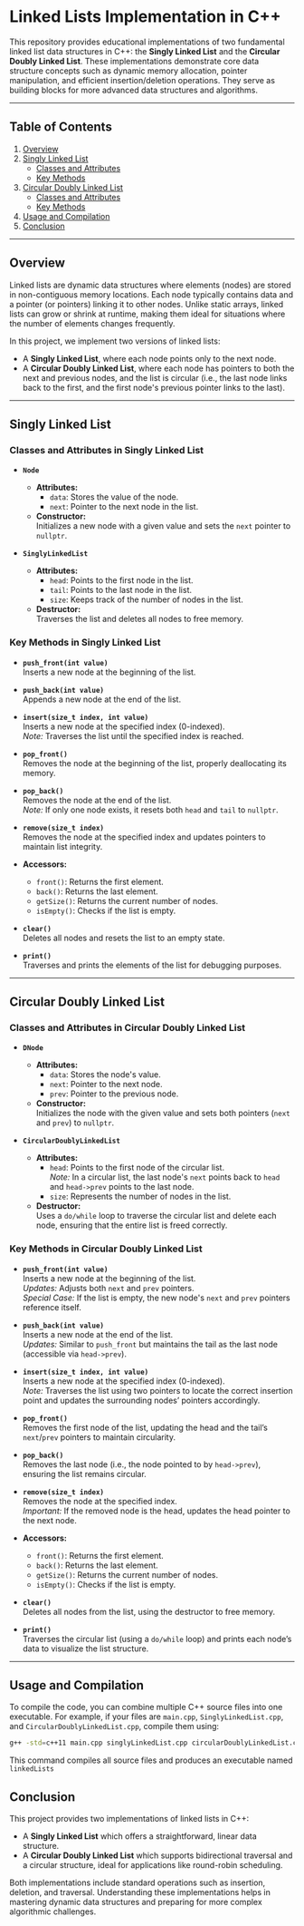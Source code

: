 # Linked Lists Implementation in C++

This repository provides educational implementations of two fundamental linked list data structures in C++: the **Singly Linked List** and the **Circular Doubly Linked List**. These implementations demonstrate core data structure concepts such as dynamic memory allocation, pointer manipulation, and efficient insertion/deletion operations. They serve as building blocks for more advanced data structures and algorithms.

---

## Table of Contents

1. [Overview](#overview)
2. [Singly Linked List](#singly-linked-list)
    - [Classes and Attributes](#classes-and-attributes-in-singly-linked-list)
    - [Key Methods](#key-methods-in-singly-linked-list)
3. [Circular Doubly Linked List](#circular-doubly-linked-list)
    - [Classes and Attributes](#classes-and-attributes-in-circular-doubly-linked-list)
    - [Key Methods](#key-methods-in-circular-doubly-linked-list)
4. [Usage and Compilation](#usage-and-compilation)
5. [Conclusion](#conclusion)

---

## Overview

Linked lists are dynamic data structures where elements (nodes) are stored in non-contiguous memory locations. Each node typically contains data and a pointer (or pointers) linking it to other nodes. Unlike static arrays, linked lists can grow or shrink at runtime, making them ideal for situations where the number of elements changes frequently.

In this project, we implement two versions of linked lists:
- A **Singly Linked List**, where each node points only to the next node.
- A **Circular Doubly Linked List**, where each node has pointers to both the next and previous nodes, and the list is circular (i.e., the last node links back to the first, and the first node's previous pointer links to the last).

---

## Singly Linked List

### Classes and Attributes in Singly Linked List

- **`Node`**
  - **Attributes:**
    - `data`: Stores the value of the node.
    - `next`: Pointer to the next node in the list.
  - **Constructor:**  
    Initializes a new node with a given value and sets the `next` pointer to `nullptr`.

- **`SinglyLinkedList`**
  - **Attributes:**
    - `head`: Points to the first node in the list.
    - `tail`: Points to the last node in the list.
    - `size`: Keeps track of the number of nodes in the list.
  - **Destructor:**  
    Traverses the list and deletes all nodes to free memory.
    
### Key Methods in Singly Linked List

- **`push_front(int value)`**  
  Inserts a new node at the beginning of the list.

- **`push_back(int value)`**  
  Appends a new node at the end of the list.

- **`insert(size_t index, int value)`**  
  Inserts a new node at the specified index (0-indexed).  
  *Note:* Traverses the list until the specified index is reached.

- **`pop_front()`**  
  Removes the node at the beginning of the list, properly deallocating its memory.

- **`pop_back()`**  
  Removes the node at the end of the list.  
  *Note:* If only one node exists, it resets both `head` and `tail` to `nullptr`.

- **`remove(size_t index)`**  
  Removes the node at the specified index and updates pointers to maintain list integrity.

- **Accessors:**  
  - `front()`: Returns the first element.
  - `back()`: Returns the last element.
  - `getSize()`: Returns the current number of nodes.
  - `isEmpty()`: Checks if the list is empty.

- **`clear()`**  
  Deletes all nodes and resets the list to an empty state.

- **`print()`**  
  Traverses and prints the elements of the list for debugging purposes.

---

## Circular Doubly Linked List

### Classes and Attributes in Circular Doubly Linked List

- **`DNode`**
  - **Attributes:**
    - `data`: Stores the node's value.
    - `next`: Pointer to the next node.
    - `prev`: Pointer to the previous node.
  - **Constructor:**  
    Initializes the node with the given value and sets both pointers (`next` and `prev`) to `nullptr`.

- **`CircularDoublyLinkedList`**
  - **Attributes:**
    - `head`: Points to the first node of the circular list.  
      *Note:* In a circular list, the last node's `next` points back to `head` and `head->prev` points to the last node.
    - `size`: Represents the number of nodes in the list.
  - **Destructor:**  
    Uses a `do/while` loop to traverse the circular list and delete each node, ensuring that the entire list is freed correctly.

### Key Methods in Circular Doubly Linked List

- **`push_front(int value)`**  
  Inserts a new node at the beginning of the list.  
  *Updates:* Adjusts both `next` and `prev` pointers.  
  *Special Case:* If the list is empty, the new node's `next` and `prev` pointers reference itself.

- **`push_back(int value)`**  
  Inserts a new node at the end of the list.  
  *Updates:* Similar to `push_front` but maintains the tail as the last node (accessible via `head->prev`).

- **`insert(size_t index, int value)`**  
  Inserts a new node at the specified index (0-indexed).  
  *Note:* Traverses the list using two pointers to locate the correct insertion point and updates the surrounding nodes’ pointers accordingly.

- **`pop_front()`**  
  Removes the first node of the list, updating the head and the tail’s `next`/`prev` pointers to maintain circularity.

- **`pop_back()`**  
  Removes the last node (i.e., the node pointed to by `head->prev`), ensuring the list remains circular.

- **`remove(size_t index)`**  
  Removes the node at the specified index.  
  *Important:* If the removed node is the head, updates the head pointer to the next node.

- **Accessors:**  
  - `front()`: Returns the first element.
  - `back()`: Returns the last element.
  - `getSize()`: Returns the current number of nodes.
  - `isEmpty()`: Checks if the list is empty.

- **`clear()`**  
  Deletes all nodes from the list, using the destructor to free memory.

- **`print()`**  
  Traverses the circular list (using a `do/while` loop) and prints each node’s data to visualize the list structure.

---

## Usage and Compilation

To compile the code, you can combine multiple C++ source files into one executable. For example, if your files are `main.cpp`, `SinglyLinkedList.cpp`, and `CircularDoublyLinkedList.cpp`, compile them using:

```bash
g++ -std=c++11 main.cpp singlyLinkedList.cpp circularDoublyLinkedList.cpp -o linkedLists
```

This command compiles all source files and produces an executable named `linkedLists`

## Conclusion

This project provides two implementations of linked lists in C++:

- A **Singly Linked List** which offers a straightforward, linear data structure.
- A **Circular Doubly Linked List** which supports bidirectional traversal and a circular structure, ideal for applications like round-robin scheduling.

Both implementations include standard operations such as insertion, deletion, and traversal. Understanding these implementations helps in mastering dynamic data structures and preparing for more complex algorithmic challenges.
